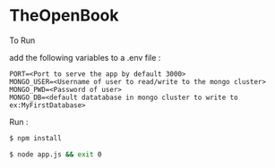 # TheOpenBook

To Run

add the following variables to a .env file : 
```
PORT=<Port to serve the app by default 3000>
MONGO_USER=<Username of user to read/write to the mongo cluster>
MONGO_PWD=<Password of user>
MONGO_DB=<default datatabase in mongo cluster to write to ex:MyFirstDatabase>
```
Run : 

```sh
$ npm install

$ node app.js && exit 0

```